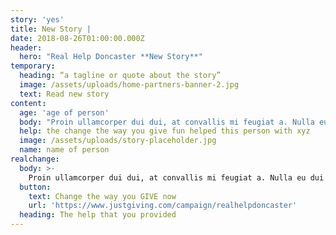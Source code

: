 ```yaml
---
story: 'yes'
title: New Story |
date: 2018-08-26T01:00:00.000Z
header:
  hero: "Real Help Doncaster **New Story**"
temporary:
  heading: “a tagline or quote about the story”
  image: /assets/uploads/home-partners-banner-2.jpg
  text: Read new story
content:
  age: 'age of person'
  body: "Proin ullamcorper dui dui, at convallis mi feugiat a. Nulla eu dui elementum, bibendum diam vitae, hendrerit metus. Fusce accumsan odio arcu, sed feugiat ligula bibendum cursus. In hac habitasse platea dictumst. Cras dapibus lobortis fermentum. Nunc sed feugiat tortor. Praesent interdum turpis vel justo faucibus, luctus venenatis dui tincidunt. Pellentesque at augue gravida, lacinia purus eu, facilisis sem. Praesent porttitor nisi nec ex placerat, ut ullamcorper erat tempus. Vestibulum in neque vitae leo porttitor imperdiet. Duis mauris turpis, pulvinar ut fringilla non, commodo sed ante."
  help: the change the way you give fun helped this person with xyz 
  image: /assets/uploads/story-placeholder.jpg
  name: name of person
realchange:
  body: >-
    Proin ullamcorper dui dui, at convallis mi feugiat a. Nulla eu dui elementum, bibendum diam vitae, hendrerit metus. Fusce accumsan odio arcu, sed feugiat ligula bibendum cursus. In hac habitasse platea dictumst. Cras dapibus lobortis fermentum. Nunc sed feugiat tortor. Praesent interdum turpis vel justo faucibus, luctus venenatis dui tincidunt. Pellentesque at augue gravida, lacinia purus eu, facilisis sem. Praesent porttitor nisi nec ex placerat, ut ullamcorper erat tempus. Vestibulum in neque vitae leo porttitor imperdiet. Duis mauris turpis, pulvinar ut fringilla non, commodo sed ante.
  button:
    text: Change the way you GIVE now
    url: 'https://www.justgiving.com/campaign/realhelpdoncaster'
  heading: The help that you provided
---
```


